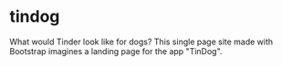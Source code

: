 # tindog
What would Tinder look like for dogs? This single page site made with Bootstrap imagines a landing page for the app "TinDog". 
